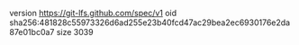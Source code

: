 version https://git-lfs.github.com/spec/v1
oid sha256:481828c55973326d6ad255e23b40fcd47ac29bea2ec6930176e2da87e01bc0a7
size 3039
